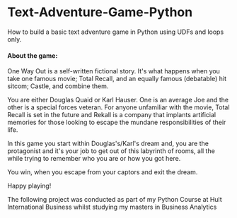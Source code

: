 # Text-Adventure-Game-Python
How to build a basic text adventure game in Python using UDFs and loops only. 


<h4>About the game:</h4>
One Way Out is a self-written fictional story. It's what happens when you take one famous movie; Total Recall, and an equally famous (debatable) hit sitcom; Castle, and combine them. 

You are either Douglas Quaid or Karl Hauser. One is an average Joe and the other is a special forces veteran. For anyone unfamiliar with the movie, Total Recall is set in the future and Rekall is a company that implants artificial memories for those looking to escape the mundane responsibilities of their life. 
    
In this game you start within Douglas's/Karl's dream and, you are the protagonist and it's your job to get out of this labyrinth of rooms, all the while trying to remember who you are or how you got here. 

You win, when you escape from your captors and exit the dream.

Happy playing!


The following project was conducted as part of my Python Course at Hult International Business whilst studying my masters in Business Analytics
